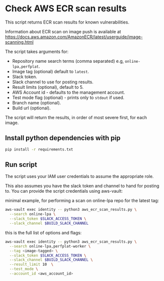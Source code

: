 # Check AWS ECR scan results

This script returns ECR scan results for known vulnerabilities.

Information about ECR scan on image push is available at <https://docs.aws.amazon.com/AmazonECR/latest/userguide/image-scanning.html>

The script takes arguments for:

- Repository name search terms (comma separated) e.g, `online-lpa,perfplat`.
- Image tag (optional) default to `latest`.
- Slack token.
- Slack channel to use for posting results.
- Result limits (optional), default to 5.
- AWS Account id - defaults to the management account.
- Test mode flag (optional) - prints only to `stdout` if used.
- Branch name (optional).
- Build url (optional).

The script will return the results, in order of most severe first, for each image.

## Install python dependencies with pip

``` bash
pip install -r requirements.txt
```

## Run script

The script uses your IAM user credentials to assume the appropriate role.

This also assumes you have the slack token and channel to hand for posting to.
You can provide the script credentials using aws-vault:

minimal example, for performing a scan on online-lpa repo for the latest tag:

``` bash
aws-vault exec identity -- python3 aws_ecr_scan_results.py \
  --search online-lpa \
  --slack_token $SLACK_ACCESS_TOKEN \
  --slack_channel $BUILD_SLACK_CHANNEL
```

this is the full list of options and flags:

``` bash
aws-vault exec identity -- python3 aws_ecr_scan_results.py \
  --search online-lpa,perfplat-worker \
  --tag <image-tagged> \
  --slack_token $SLACK_ACCESS_TOKEN \
  --slack_channel $BUILD_SLACK_CHANNEL \
  --result_limit 10  \
  --test_mode \
  --account_id <aws_account_id>
```
